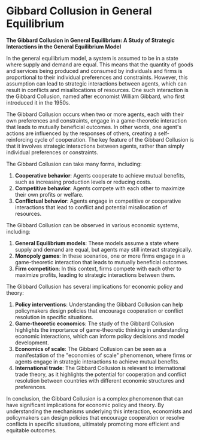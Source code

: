 # Gibbard Collusion in General Equilibrium

**The Gibbard Collusion in General Equilibrium: A Study of Strategic Interactions in the General Equilibrium Model**

In the general equilibrium model, a system is assumed to be in a state where supply and demand are equal. This means that the quantity of goods and services being produced and consumed by individuals and firms is proportional to their individual preferences and constraints. However, this assumption can lead to strategic interactions between agents, which can result in conflicts and misallocations of resources. One such interaction is the Gibbard Collusion, named after economist William Gibbard, who first introduced it in the 1950s.

The Gibbard Collusion occurs when two or more agents, each with their own preferences and constraints, engage in a game-theoretic interaction that leads to mutually beneficial outcomes. In other words, one agent's actions are influenced by the responses of others, creating a self-reinforcing cycle of cooperation. The key feature of the Gibbard Collusion is that it involves strategic interactions between agents, rather than simply individual preferences or constraints.

The Gibbard Collusion can take many forms, including:

1. **Cooperative behavior**: Agents cooperate to achieve mutual benefits, such as increasing production levels or reducing costs.
2. **Competitive behavior**: Agents compete with each other to maximize their own profits or welfare.
3. **Conflictual behavior**: Agents engage in competitive or cooperative interactions that lead to conflict and potential misallocation of resources.

The Gibbard Collusion can be observed in various economic systems, including:

1. **General Equilibrium models**: These models assume a state where supply and demand are equal, but agents may still interact strategically.
2. **Monopoly games**: In these scenarios, one or more firms engage in a game-theoretic interaction that leads to mutually beneficial outcomes.
3. **Firm competition**: In this context, firms compete with each other to maximize profits, leading to strategic interactions between them.

The Gibbard Collusion has several implications for economic policy and theory:

1. **Policy interventions**: Understanding the Gibbard Collusion can help policymakers design policies that encourage cooperation or conflict resolution in specific situations.
2. **Game-theoretic economics**: The study of the Gibbard Collusion highlights the importance of game-theoretic thinking in understanding economic interactions, which can inform policy decisions and model development.
3. **Economics of scale**: The Gibbard Collusion can be seen as a manifestation of the "economies of scale" phenomenon, where firms or agents engage in strategic interactions to achieve mutual benefits.
4. **International trade**: The Gibbard Collusion is relevant to international trade theory, as it highlights the potential for cooperation and conflict resolution between countries with different economic structures and preferences.

In conclusion, the Gibbard Collusion is a complex phenomenon that can have significant implications for economic policy and theory. By understanding the mechanisms underlying this interaction, economists and policymakers can design policies that encourage cooperation or resolve conflicts in specific situations, ultimately promoting more efficient and equitable outcomes.
